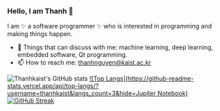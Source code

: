 ### Hello, I am Thanh 👋

I am ✨ a software programmer ✨ who is interested in programming and making things happen.

- 🔭 Things that can discuss with me: machine learning, deep learning, embedded software, Qt programming.
- 📫 How to reach me: thanhnguyen@kaist.ac.kr


![Thanhkaist's GitHub stats](https://github-readme-stats.vercel.app/api?username=thanhkaist&show_icons=true&theme=radical)
[![Top Langs](https://github-readme-stats.vercel.app/api/top-langs/?username=thanhkaist&langs_count=3&hide=Jupiter Notebook)](https://https://github.com/thanhkaist/thanhkaist)
[![GitHub Streak](https://github-readme-streak-stats.herokuapp.com/?user=thanhkaist)](https://git.io/streak-stats)
